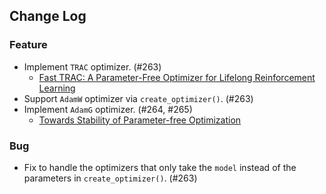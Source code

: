 ## Change Log

### Feature

* Implement `TRAC` optimizer. (#263)
    * [Fast TRAC: A Parameter-Free Optimizer for Lifelong Reinforcement Learning](https://arxiv.org/abs/2405.16642)
* Support `AdamW` optimizer via `create_optimizer()`. (#263)
* Implement `AdamG` optimizer. (#264, #265)
    * [Towards Stability of Parameter-free Optimization](https://arxiv.org/abs/2405.04376) 

### Bug

* Fix to handle the optimizers that only take the `model` instead of the parameters in `create_optimizer()`. (#263)

